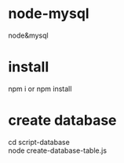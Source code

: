 # node-mysql
node&amp;mysql

# install
npm i
or 
npm install


# create database
cd script-database <br>
node create-database-table.js
